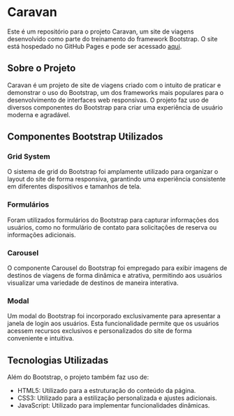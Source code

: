 # Caravan

Este é um repositório para o projeto Caravan, um site de viagens desenvolvido como parte do treinamento do framework Bootstrap. O site está hospedado no GitHub Pages e pode ser acessado [aqui](https://yuri-italo.github.io/caravan/).

## Sobre o Projeto

Caravan é um projeto de site de viagens criado com o intuito de praticar e demonstrar o uso do Bootstrap, um dos frameworks mais populares para o desenvolvimento de interfaces web responsivas. O projeto faz uso de diversos componentes do Bootstrap para criar uma experiência de usuário moderna e agradável.

## Componentes Bootstrap Utilizados

### Grid System

O sistema de grid do Bootstrap foi amplamente utilizado para organizar o layout do site de forma responsiva, garantindo uma experiência consistente em diferentes dispositivos e tamanhos de tela.

### Formulários

Foram utilizados formulários do Bootstrap para capturar informações dos usuários, como no formulário de contato para solicitações de reserva ou informações adicionais.

### Carousel

O componente Carousel do Bootstrap foi empregado para exibir imagens de destinos de viagens de forma dinâmica e atrativa, permitindo aos usuários visualizar uma variedade de destinos de maneira interativa.

### Modal

Um modal do Bootstrap foi incorporado exclusivamente para apresentar a janela de login aos usuários. Esta funcionalidade permite que os usuários acessem recursos exclusivos e personalizados do site de forma conveniente e intuitiva.

## Tecnologias Utilizadas

Além do Bootstrap, o projeto também faz uso de:

- HTML5: Utilizado para a estruturação do conteúdo da página.
- CSS3: Utilizado para a estilização personalizada e ajustes adicionais.
- JavaScript: Utilizado para implementar funcionalidades dinâmicas.
